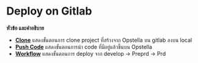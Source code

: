 # Deploy on Gitlab

**หัวข้อ และคำอธิบาย**

- [**Clone**](./clone.md) แสดงขั้นตอนการ clone project ที่สร้างจาก Opstella บน gitlab ลงบน local
- [**Push Code**](./push-code.md) แสดงขั้นตอนการนำ code ที่มีอยู่แล้วขึ้นบน Opstella
- [**Workflow**](./workflow.md) แสดงขั้นตอนการ deploy จาก develop -> Preprd -> Prd
